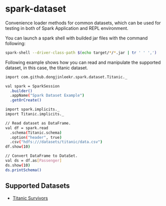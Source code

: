 # spark-dataset

Convenience loader methods for common datasets, which can be used for testing in both of Spark
Application and REPL environment.

You can launch a spark shell with builded jar files with the command following:

```sh
spark-shell --driver-class-path $(echo target/*/*.jar | tr ' ' ',')
```

Following example shows how you can read and manipulate the supported dataset, in this case, the titanic dataset.

```sh
import com.github.dongjinleekr.spark.dataset.Titanic._

val spark = SparkSession
  .builder()
  .appName("Spark Dataset Example")
  .getOrCreate()

import spark.implicits._
import Titanic.implicits._

// Read dataset as DataFrame.
val df = spark.read
  .schema(Titanic.schema)
  .option("header", true)
  .csv("hdfs:///datasets/titanic/data.csv")
df.show(10)

// Convert DataFrame to DataSet.
val ds = df.as[Passenger]
ds.show(10)
ds.printSchema()
```

## Supported Datasets

- [Titanic Survivors](https://www.kaggle.com/c/titanic)

